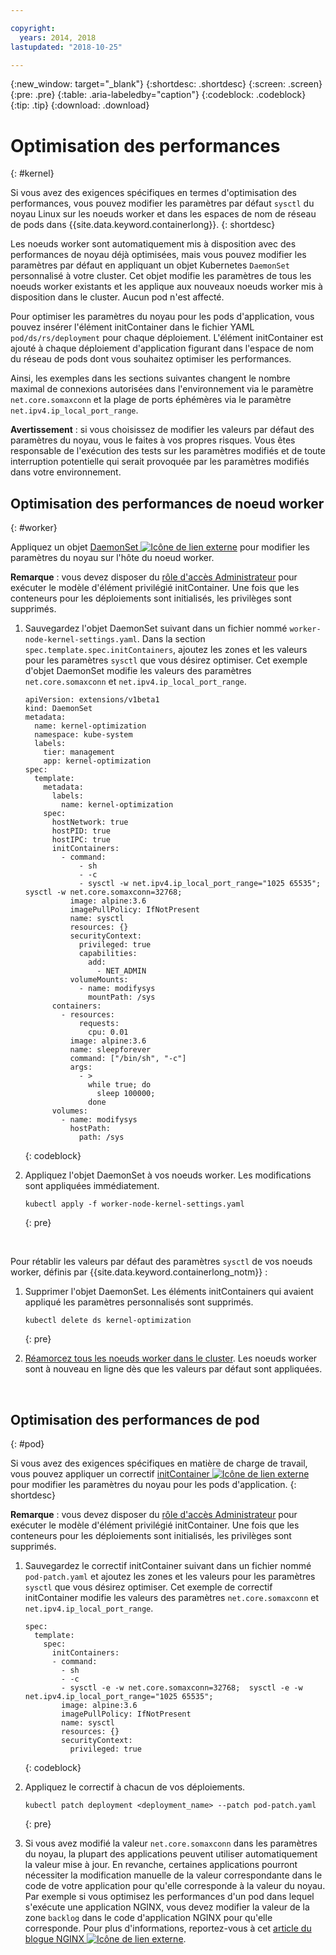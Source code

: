 ```yaml
---

copyright:
  years: 2014, 2018
lastupdated: "2018-10-25"

---
```


{:new_window: target="_blank"}
{:shortdesc: .shortdesc}
{:screen: .screen}
{:pre: .pre}
{:table: .aria-labeledby="caption"}
{:codeblock: .codeblock}
{:tip: .tip}
{:download: .download}

# Optimisation des performances
{: #kernel}

Si vous avez des exigences spécifiques en termes d'optimisation des performances, vous pouvez modifier les paramètres par défaut `sysctl` du noyau Linux sur les noeuds worker et dans les espaces de nom de réseau de pods dans {{site.data.keyword.containerlong}}.
{: shortdesc}

Les noeuds worker sont automatiquement mis à disposition avec des performances de noyau déjà optimisées, mais vous pouvez modifier les paramètres par défaut en appliquant un objet Kubernetes `DaemonSet` personnalisé à votre cluster. Cet objet modifie les paramètres de tous les noeuds worker existants et les applique aux nouveaux noeuds worker mis à disposition dans le cluster. Aucun pod n'est affecté.

Pour optimiser les paramètres du noyau pour les pods d'application, vous pouvez insérer l'élément initContainer dans le fichier YAML `pod/ds/rs/deployment` pour chaque déploiement. L'élément initContainer est ajouté à chaque déploiement d'application figurant dans l'espace de nom du réseau de pods dont vous souhaitez optimiser les performances.

Ainsi, les exemples dans les sections suivantes changent le nombre maximal de connexions autorisées dans l'environnement via le paramètre `net.core.somaxconn` et la plage de ports éphémères via le paramètre `net.ipv4.ip_local_port_range`.

**Avertissement** : si vous choisissez de modifier les valeurs par défaut des paramètres du noyau, vous le faites à vos propres risques. Vous êtes responsable de l'exécution des tests sur les paramètres modifiés et de toute interruption potentielle qui serait provoquée par les paramètres modifiés dans votre environnement.

## Optimisation des performances de noeud worker
{: #worker}

Appliquez un objet [DaemonSet ![Icône de lien externe](../icons/launch-glyph.svg "Icône de lien externe")](https://kubernetes.io/docs/concepts/workloads/controllers/daemonset/) pour modifier les paramètres du noyau sur l'hôte du noeud worker.

**Remarque** : vous devez disposer du [rôle d'accès Administrateur](cs_users.html#access_policies) pour exécuter  le modèle d'élément privilégié initContainer. Une fois que les conteneurs pour les déploiements sont initialisés, les privilèges sont supprimés.

1. Sauvegardez l'objet DaemonSet suivant dans un fichier nommé `worker-node-kernel-settings.yaml`. Dans la section `spec.template.spec.initContainers`, ajoutez les zones et les valeurs pour les paramètres `sysctl` que vous désirez optimiser. Cet exemple d'objet DaemonSet modifie les valeurs des paramètres `net.core.somaxconn` et `net.ipv4.ip_local_port_range`.
    ```
    apiVersion: extensions/v1beta1
    kind: DaemonSet
    metadata:
      name: kernel-optimization
      namespace: kube-system
      labels:
        tier: management
        app: kernel-optimization
    spec:
      template:
        metadata:
          labels:
            name: kernel-optimization
        spec:
          hostNetwork: true
          hostPID: true
          hostIPC: true
          initContainers:
            - command:
                - sh
                - -c
                - sysctl -w net.ipv4.ip_local_port_range="1025 65535"; sysctl -w net.core.somaxconn=32768;
              image: alpine:3.6
              imagePullPolicy: IfNotPresent
              name: sysctl
              resources: {}
              securityContext:
                privileged: true
                capabilities:
                  add:
                    - NET_ADMIN
              volumeMounts:
                - name: modifysys
                  mountPath: /sys
          containers:
            - resources:
                requests:
                  cpu: 0.01
              image: alpine:3.6
              name: sleepforever
              command: ["/bin/sh", "-c"]
              args:
                - >
                  while true; do
                    sleep 100000;
                  done
          volumes:
            - name: modifysys
              hostPath:
                path: /sys
    ```
    {: codeblock}

2. Appliquez l'objet DaemonSet à vos noeuds worker. Les modifications sont appliquées immédiatement.
    ```
    kubectl apply -f worker-node-kernel-settings.yaml
    ```
    {: pre}

<br />

Pour rétablir les valeurs par défaut des paramètres `sysctl` de vos noeuds worker, définis par {{site.data.keyword.containerlong_notm}} :

1. Supprimer l'objet DaemonSet. Les éléments initContainers qui avaient appliqué les paramètres personnalisés sont supprimés.
    ```
    kubectl delete ds kernel-optimization
    ```
    {: pre}

2. [Réamorcez tous les noeuds worker dans le cluster](cs_cli_reference.html#cs_worker_reboot). Les noeuds worker sont à nouveau en ligne dès que les valeurs par défaut sont appliquées.

<br />


## Optimisation des performances de pod
{: #pod}

Si vous avez des exigences spécifiques en matière de charge de travail, vous pouvez appliquer un correctif [initContainer ![Icône de lien externe](../icons/launch-glyph.svg "Icône de lien externe")](https://kubernetes.io/docs/concepts/workloads/pods/init-containers/) pour modifier les paramètres du noyau pour les pods d'application.
{: shortdesc}

**Remarque** : vous devez disposer du [rôle d'accès Administrateur](cs_users.html#access_policies) pour exécuter  le modèle d'élément privilégié initContainer. Une fois que les conteneurs pour les déploiements sont initialisés, les privilèges sont supprimés.

1. Sauvegardez le correctif initContainer suivant dans un fichier nommé `pod-patch.yaml` et ajoutez les zones et les valeurs pour les paramètres `sysctl` que vous désirez optimiser. Cet exemple de correctif initContainer modifie les valeurs des paramètres `net.core.somaxconn` et `net.ipv4.ip_local_port_range`.
    ```
    spec:
      template:
        spec:
          initContainers:
          - command:
            - sh
            - -c
            - sysctl -e -w net.core.somaxconn=32768;  sysctl -e -w net.ipv4.ip_local_port_range="1025 65535";
            image: alpine:3.6
            imagePullPolicy: IfNotPresent
            name: sysctl
            resources: {}
            securityContext:
              privileged: true
    ```
    {: codeblock}

2. Appliquez le correctif à chacun de vos déploiements.
    ```
    kubectl patch deployment <deployment_name> --patch pod-patch.yaml
    ```
    {: pre}

3. Si vous avez modifié la valeur `net.core.somaxconn` dans les paramètres du noyau, la plupart des applications peuvent utiliser automatiquement la valeur mise à jour. En revanche, certaines applications pourront nécessiter la modification manuelle de la valeur correspondante dans le code de votre application pour qu'elle corresponde à la valeur du noyau. Par exemple si vous optimisez les performances d'un pod dans lequel s'exécute une application NGINX, vous devez modifier la valeur de la zone `backlog` dans le code d'application NGINX pour qu'elle corresponde. Pour plus d'informations, reportez-vous à cet [article du blogue NGINX ![Icône de lien externe](../icons/launch-glyph.svg "Icône de lien externe")](https://www.nginx.com/blog/tuning-nginx/).
